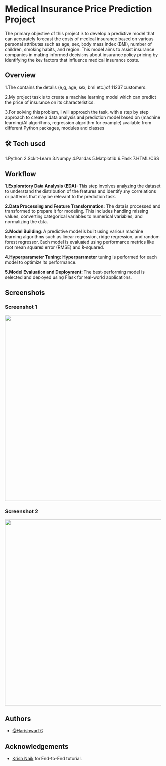 
# Medical Insurance Price Prediction Project

The primary objective of this project is to develop a predictive model that can accurately forecast the costs of medical insurance based on various personal attributes such as age, sex, body mass index (BMI), number of children, smoking habits, and region. This model aims to assist insurance companies in making informed decisions about insurance policy pricing by identifying the key factors that influence medical insurance costs.


## Overview

1.The contains the details (e,g, age, sex, bmi etc.)of 11237 customers.

2.My project task is to create a machine learning model which can predict the price of insurance on its characteristics.

3.For solving this problem, I will approach the task, with a step by step approach to create a data analysis and prediction model based on (machine learning/AI algorithms, regression algorithm for example) available from different Python packages, modules and classes



## 🛠 Tech used
1.Python 2.Sckit-Learn 3.Numpy 4.Pandas 5.Matplotlib 6.Flask 7.HTML/CSS

## Workflow

**1.Exploratory Data Analysis (EDA):** This step involves analyzing the dataset to understand the distribution of the features and identify any correlations or patterns that may be relevant to the prediction task.

**2.Data Processing and Feature Transformation:** The data is processed and transformed to prepare it for modeling. This includes handling missing values, converting categorical variables to numerical variables, and normalizing the data.

**3.Model Building:** A predictive model is built using various machine learning algorithms such as linear regression, ridge regression, and random forest regressor. Each model is evaluated using performance metrics like root mean squared error (RMSE) and R-squared.

**4.Hyperparameter Tuning: Hyperparameter** tuning is performed for each model to optimize its performance.

**5.Model Evaluation and Deployment:** The best-performing model is selected and deployed using Flask for real-world applications.
## Screenshots

### Screenshot 1
<img src="https://github.com/HarishwarTG/END-TO-END-MEDICAL-INSURANCE-PRICE-PREDICTION/blob/Main/artifacts/screencapture-127-0-0-1-5000-2024-05-30-22_40_54.png?raw=true" width="600">

### Screenshot 2
<img src="https://github.com/HarishwarTG/END-TO-END-MEDICAL-INSURANCE-PRICE-PREDICTION/blob/Main/artifacts/screencapture-127-0-0-1-5000-predictdata-2024-05-30-22_43_23.png?raw=true" width="600">


## Authors

- [@HarishwarTG](https://github.com/HarishwarTG)


## Acknowledgements

 - [Krish Naik](https://www.youtube.com/@krishnaik06) for End-to-End tutorial.
 

